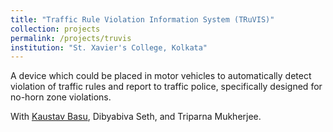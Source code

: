 ```yaml
---
title: "Traffic Rule Violation Information System (TRuVIS)"
collection: projects
permalink: /projects/truvis
institution: "St. Xavier's College, Kolkata"
---
```


A device which could be placed in motor vehicles to automatically detect violation of traffic rules and report to traffic police, specifically designed for no-horn zone violations.

With [Kaustav Basu](http://www.public.asu.edu/~kbasu2/), Dibyabiva Seth, and Triparna Mukherjee.
